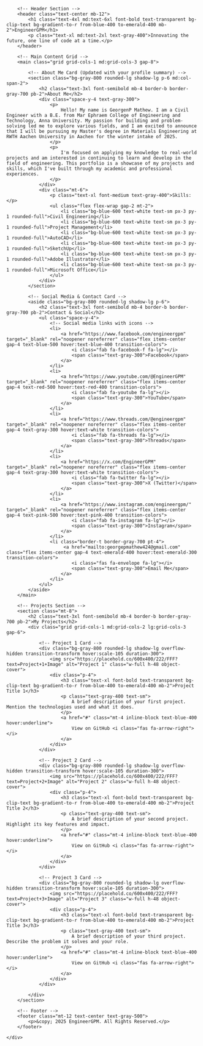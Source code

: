<!DOCTYPE html>
<html lang="en">
<head>
    <meta charset="UTF-8">
    <meta name="viewport" content="width=device-width, initial-scale=1.0">
    <title>EngineerGPM - Portfolio</title>
    <!-- Tailwind CSS CDN for styling -->
    <script src="https://cdn.tailwindcss.com"></script>
    <script>
        tailwind.config = {
            theme: {
                extend: {
                    fontFamily: {
                        sans: ['Inter', 'sans-serif'],
                    },
                }
            }
        }
    </script>
    <!-- Font Awesome for icons -->
    <link rel="stylesheet" href="https://cdnjs.cloudflare.com/ajax/libs/font-awesome/6.0.0-beta3/css/all.min.css">
    <style>
        @import url('https://fonts.googleapis.com/css2?family=Inter:wght@400;600;700&display=swap');
    </style>
</head>

<body class="bg-gray-900 text-gray-200 font-sans leading-relaxed">
    <div class="container mx-auto p-4 md:p-8">

        <!-- Header Section -->
        <header class="text-center mb-12">
            <h1 class="text-4xl md:text-6xl font-bold text-transparent bg-clip-text bg-gradient-to-r from-blue-400 to-emerald-400 mb-2">EngineerGPM</h1>
            <p class="text-xl md:text-2xl text-gray-400">Innovating the future, one line of code at a time.</p>
        </header>

        <!-- Main Content Grid -->
        <main class="grid grid-cols-1 md:grid-cols-3 gap-8">

            <!-- About Me Card (Updated with your profile summary) -->
            <section class="bg-gray-800 rounded-lg shadow-lg p-6 md:col-span-2">
                <h2 class="text-3xl font-semibold mb-4 border-b border-gray-700 pb-2">About Me</h2>
                <div class="space-y-4 text-gray-300">
                    <p>
                        Hello! My name is GeorgenP Mathew. I am a Civil Engineer with a B.E. from Mar Ephraem College of Engineering and Technology, Anna University. My passion for building and problem-solving led me to explore various fields, and I am excited to announce that I will be pursuing my Master's degree in Materials Engineering at RWTH Aachen University in Aachen for the winter intake of 2025.
                    </p>
                    <p>
                        I'm focused on applying my knowledge to real-world projects and am interested in continuing to learn and develop in the field of engineering. This portfolio is a showcase of my projects and skills, which I've built through my academic and professional experiences.
                    </p>
                </div>
                <div class="mt-6">
                    <p class="text-xl font-medium text-gray-400">Skills:</p>
                    <ul class="flex flex-wrap gap-2 mt-2">
                        <li class="bg-blue-600 text-white text-sm px-3 py-1 rounded-full">Civil Engineering</li>
                        <li class="bg-blue-600 text-white text-sm px-3 py-1 rounded-full">Project Management</li>
                        <li class="bg-blue-600 text-white text-sm px-3 py-1 rounded-full">AutoCAD</li>
                        <li class="bg-blue-600 text-white text-sm px-3 py-1 rounded-full">SketchUp</li>
                        <li class="bg-blue-600 text-white text-sm px-3 py-1 rounded-full">Adobe Illustrator</li>
                        <li class="bg-blue-600 text-white text-sm px-3 py-1 rounded-full">Microsoft Office</li>
                    </ul>
                </div>
            </section>

            <!-- Social Media & Contact Card -->
            <aside class="bg-gray-800 rounded-lg shadow-lg p-6">
                <h2 class="text-3xl font-semibold mb-4 border-b border-gray-700 pb-2">Contact & Social</h2>
                <ul class="space-y-4">
                    <!-- Social media links with icons -->
                    <li>
                        <a href="https://www.facebook.com/engineergpm" target="_blank" rel="noopener noreferrer" class="flex items-center gap-4 text-blue-500 hover:text-blue-400 transition-colors">
                            <i class="fab fa-facebook-f fa-lg"></i>
                            <span class="text-gray-300">Facebook</span>
                        </a>
                    </li>
                    <li>
                        <a href="https://www.youtube.com/@EngineerGPM" target="_blank" rel="noopener noreferrer" class="flex items-center gap-4 text-red-500 hover:text-red-400 transition-colors">
                            <i class="fab fa-youtube fa-lg"></i>
                            <span class="text-gray-300">YouTube</span>
                        </a>
                    </li>
                    <li>
                        <a href="https://www.threads.com/@engineergpm" target="_blank" rel="noopener noreferrer" class="flex items-center gap-4 text-gray-300 hover:text-white transition-colors">
                            <i class="fab fa-threads fa-lg"></i>
                            <span class="text-gray-300">Threads</span>
                        </a>
                    </li>
                    <li>
                        <a href="https://x.com/EngineerGPM" target="_blank" rel="noopener noreferrer" class="flex items-center gap-4 text-gray-300 hover:text-white transition-colors">
                            <i class="fab fa-twitter fa-lg"></i>
                            <span class="text-gray-300">X (Twitter)</span>
                        </a>
                    </li>
                    <li>
                        <a href="https://www.instagram.com/engineergpm/" target="_blank" rel="noopener noreferrer" class="flex items-center gap-4 text-pink-500 hover:text-pink-400 transition-colors">
                            <i class="fab fa-instagram fa-lg"></i>
                            <span class="text-gray-300">Instagram</span>
                        </a>
                    </li>
                    <li class="border-t border-gray-700 pt-4">
                         <a href="mailto:georgepmathew424@gmail.com" class="flex items-center gap-4 text-emerald-400 hover:text-emerald-300 transition-colors">
                            <i class="fas fa-envelope fa-lg"></i>
                            <span class="text-gray-300">Email Me</span>
                        </a>
                    </li>
                </ul>
            </aside>
        </main>

        <!-- Projects Section -->
        <section class="mt-8">
            <h2 class="text-3xl font-semibold mb-4 border-b border-gray-700 pb-2">My Projects</h2>
            <div class="grid grid-cols-1 md:grid-cols-2 lg:grid-cols-3 gap-6">

                <!-- Project 1 Card -->
                <div class="bg-gray-800 rounded-lg shadow-lg overflow-hidden transition-transform hover:scale-105 duration-300">
                    <img src="https://placehold.co/600x400/222/FFF?text=Project+1+Image" alt="Project 1" class="w-full h-48 object-cover">
                    <div class="p-4">
                        <h3 class="text-xl font-bold text-transparent bg-clip-text bg-gradient-to-r from-blue-400 to-emerald-400 mb-2">Project Title 1</h3>
                        <p class="text-gray-400 text-sm">
                            A brief description of your first project. Mention the technologies used and what it does.
                        </p>
                        <a href="#" class="mt-4 inline-block text-blue-400 hover:underline">
                            View on GitHub <i class="fas fa-arrow-right"></i>
                        </a>
                    </div>
                </div>

                <!-- Project 2 Card -->
                <div class="bg-gray-800 rounded-lg shadow-lg overflow-hidden transition-transform hover:scale-105 duration-300">
                    <img src="https://placehold.co/600x400/222/FFF?text=Project+2+Image" alt="Project 2" class="w-full h-48 object-cover">
                    <div class="p-4">
                        <h3 class="text-xl font-bold text-transparent bg-clip-text bg-gradient-to-r from-blue-400 to-emerald-400 mb-2">Project Title 2</h3>
                        <p class="text-gray-400 text-sm">
                            A brief description of your second project. Highlight its key features and impact.
                        </p>
                        <a href="#" class="mt-4 inline-block text-blue-400 hover:underline">
                            View on GitHub <i class="fas fa-arrow-right"></i>
                        </a>
                    </div>
                </div>

                <!-- Project 3 Card -->
                <div class="bg-gray-800 rounded-lg shadow-lg overflow-hidden transition-transform hover:scale-105 duration-300">
                    <img src="https://placehold.co/600x400/222/FFF?text=Project+3+Image" alt="Project 3" class="w-full h-48 object-cover">
                    <div class="p-4">
                        <h3 class="text-xl font-bold text-transparent bg-clip-text bg-gradient-to-r from-blue-400 to-emerald-400 mb-2">Project Title 3</h3>
                        <p class="text-gray-400 text-sm">
                            A brief description of your third project. Describe the problem it solves and your role.
                        </p>
                        <a href="#" class="mt-4 inline-block text-blue-400 hover:underline">
                            View on GitHub <i class="fas fa-arrow-right"></i>
                        </a>
                    </div>
                </div>

            </div>
        </section>

        <!-- Footer -->
        <footer class="mt-12 text-center text-gray-500">
            <p>&copy; 2025 EngineerGPM. All Rights Reserved.</p>
        </footer>

    </div>
</body>
</html>

